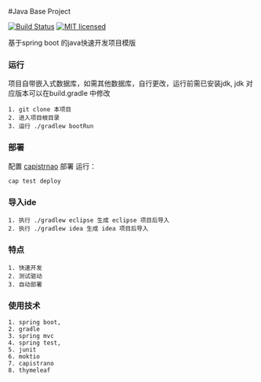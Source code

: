 
#Java Base Project

[![Build Status](https://travis-ci.org/tiaoling/java-base.svg?branch=master)](https://travis-ci.org/tiaoling/java-base) [![MIT licensed](https://img.shields.io/badge/license-MIT-blue.svg)](https://raw.githubusercontent.com/hyperium/hyper/master/LICENSE)


基于spring boot 的java快速开发项目模版

### 运行
项目自带嵌入式数据库，如需其他数据库，自行更改，运行前需已安装jdk,
jdk 对应版本可以在build.gradle 中修改
```
1. git clone 本项目
2. 进入项目根目录
3. 运行 ./gradlew bootRun
```

### 部署
配置 [capistrnao](https://github.com/capistrano/capistrano) 部署
运行：
```
cap test deploy
```

### 导入ide
```
1. 执行 ./gradlew eclipse 生成 eclipse 项目后导入
2. 执行 ./gradlew idea 生成 idea 项目后导入
```

### 特点
```
1. 快速开发
2. 测试驱动
3. 自动部署
```

### 使用技术
```
1. spring boot,
2. gradle
3. spring mvc
4. spring test,
5. junit
6. moktio
7. capistrano
8. thymeleaf
```




